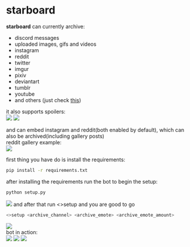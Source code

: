 # starboard  
**starboard** can currently archive:
 - discord messages
 - uploaded images, gifs and videos
 - instagram
 - reddit  
 - twitter
 - imgur
 - pixiv
 - deviantart
 - tumblr
 - youtube
 - and others (just check [this](https://github.com/Roguezilla/starboard/blob/master/main.py#L73))

it also supports spoilers:  
![](https://i.imgur.com/jC5qKUb.png)
![](https://i.imgur.com/Xo9qEAI.png)  

and can embed instagram and reddit(both enabled by default), which can also be archived(including gallery posts)  
reddit gallery example:  
![](https://i.imgur.com/75wu7AD.png)

first thing you have do is install the requirements:  
```bash
pip install -r requirements.txt
```
after installing the requirements run the bot to begin the setup:  
```bash
python setup.py
```
![](https://i.imgur.com/L3Y2Cw6.png)
and after that run <>setup and you are good to go 
```bash
<>setup <archive_channel> <archive_emote> <archive_emote_amount>
```
![](https://i.imgur.com/dx8Agg7.png)  
bot in action:  
![](https://i.imgur.com/PdOTzgg.png)
![](https://i.imgur.com/mv0FD2g.png)
![](https://i.imgur.com/xwPJJCk.png)